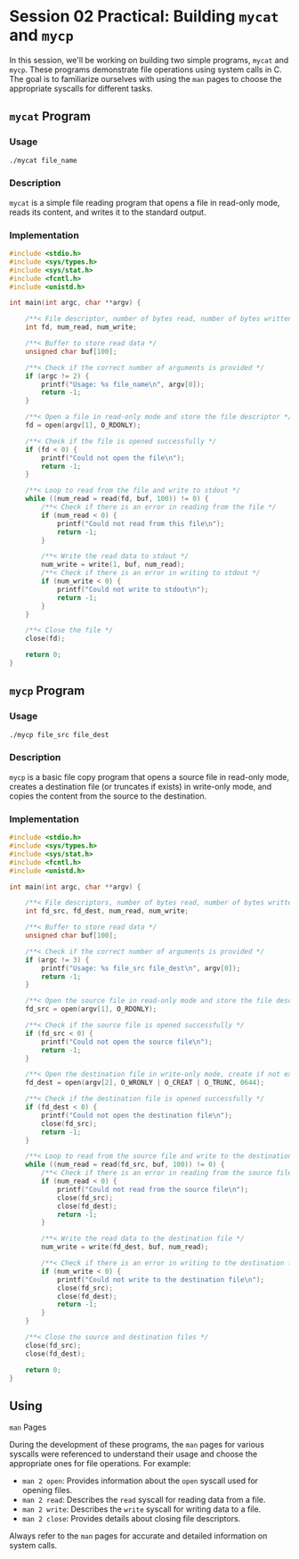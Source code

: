 # Session 02 Practical: Building `mycat` and `mycp`

In this session, we'll be working on building two simple programs, `mycat` and `mycp`. These programs demonstrate file operations using system calls in C. The goal is to familiarize ourselves with using the `man` pages to choose the appropriate syscalls for different tasks.

## `mycat` Program

### Usage
```bash
./mycat file_name
```

### Description
`mycat` is a simple file reading program that opens a file in read-only mode, reads its content, and writes it to the standard output.

### Implementation

```c
#include <stdio.h>
#include <sys/types.h>
#include <sys/stat.h>
#include <fcntl.h>
#include <unistd.h>

int main(int argc, char **argv) {

    /**< File descriptor, number of bytes read, number of bytes written */
    int fd, num_read, num_write;

    /**< Buffer to store read data */
    unsigned char buf[100];

    /**< Check if the correct number of arguments is provided */
    if (argc != 2) {
        printf("Usage: %s file_name\n", argv[0]);
        return -1;
    }

    /**< Open a file in read-only mode and store the file descriptor */
    fd = open(argv[1], O_RDONLY);

    /**< Check if the file is opened successfully */
    if (fd < 0) {
        printf("Could not open the file\n");
        return -1;
    }

    /**< Loop to read from the file and write to stdout */
    while ((num_read = read(fd, buf, 100)) != 0) {
        /**< Check if there is an error in reading from the file */
        if (num_read < 0) {
            printf("Could not read from this file\n");
            return -1;
        }

        /**< Write the read data to stdout */
        num_write = write(1, buf, num_read);
        /**< Check if there is an error in writing to stdout */
        if (num_write < 0) {
            printf("Could not write to stdout\n");
            return -1;
        }
    }

    /**< Close the file */
    close(fd);

    return 0;
}
```

## `mycp` Program

### Usage
```bash
./mycp file_src file_dest
```

### Description
`mycp` is a basic file copy program that opens a source file in read-only mode, creates a destination file (or truncates if exists) in write-only mode, and copies the content from the source to the destination.

### Implementation

```c
#include <stdio.h>
#include <sys/types.h>
#include <sys/stat.h>
#include <fcntl.h>
#include <unistd.h>

int main(int argc, char **argv) {

    /**< File descriptors, number of bytes read, number of bytes written */
    int fd_src, fd_dest, num_read, num_write;

    /**< Buffer to store read data */
    unsigned char buf[100];

    /**< Check if the correct number of arguments is provided */
    if (argc != 3) {
        printf("Usage: %s file_src file_dest\n", argv[0]);
        return -1;
    }

    /**< Open the source file in read-only mode and store the file descriptor */
    fd_src = open(argv[1], O_RDONLY);

    /**< Check if the source file is opened successfully */
    if (fd_src < 0) {
        printf("Could not open the source file\n");
        return -1;
    }

    /**< Open the destination file in write-only mode, create if not exists, truncate if exists, and store the file descriptor */
    fd_dest = open(argv[2], O_WRONLY | O_CREAT | O_TRUNC, 0644);

    /**< Check if the destination file is opened successfully */
    if (fd_dest < 0) {
        printf("Could not open the destination file\n");
        close(fd_src);
        return -1;
    }

    /**< Loop to read from the source file and write to the destination file */
    while ((num_read = read(fd_src, buf, 100)) != 0) {
        /**< Check if there is an error in reading from the source file */
        if (num_read < 0) {
            printf("Could not read from the source file\n");
            close(fd_src);
            close(fd_dest);
            return -1;
        }

        /**< Write the read data to the destination file */
        num_write = write(fd_dest, buf, num_read);

        /**< Check if there is an error in writing to the destination file */
        if (num_write < 0) {
            printf("Could not write to the destination file\n");
            close(fd_src);
            close(fd_dest);
            return -1;
        }
    }

    /**< Close the source and destination files */
    close(fd_src);
    close(fd_dest);

    return 0;
}
```

## Using

 `man` Pages

During the development of these programs, the `man` pages for various syscalls were referenced to understand their usage and choose the appropriate ones for file operations. For example:

- `man 2 open`: Provides information about the `open` syscall used for opening files.
- `man 2 read`: Describes the `read` syscall for reading data from a file.
- `man 2 write`: Describes the `write` syscall for writing data to a file.
- `man 2 close`: Provides details about closing file descriptors.

Always refer to the `man` pages for accurate and detailed information on system calls.